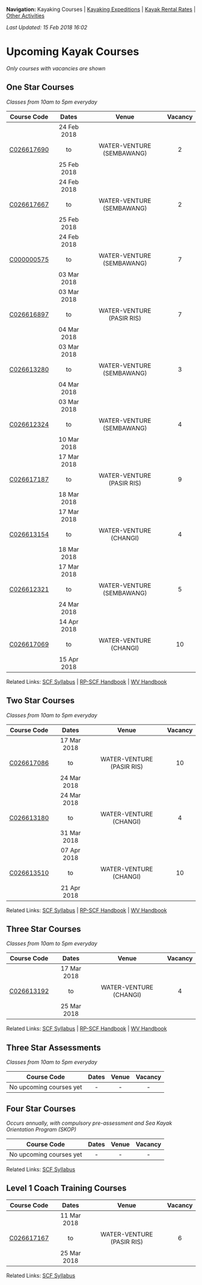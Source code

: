 **Navigation:** Kayaking Courses &#124; [Kayaking Expeditions](expedition) &#124; [Kayak Rental Rates](rental) &#124; [Other Activities](activity)

_Last Updated: 15 Feb 2018 16:02_
# Upcoming Kayak Courses
_Only courses with vacancies are shown_

## One Star Courses
_Classes from 10am to 5pm everyday_

Course Code | Dates | Venue | Vacancy 
:---: | :---: | :---: | :---: 
[C026617690](https://www.onepa.sg/class/details/c026617690)|24 Feb 2018<br/><br/>to<br/><br/>25 Feb 2018|WATER-VENTURE (SEMBAWANG)|2
[C026617667](https://www.onepa.sg/class/details/c026617667)|24 Feb 2018<br/><br/>to<br/><br/>25 Feb 2018|WATER-VENTURE (SEMBAWANG)|2
[C000000575](https://www.onepa.sg/class/details/c000000575)|24 Feb 2018<br/><br/>to<br/><br/>03 Mar 2018|WATER-VENTURE (SEMBAWANG)|7
[C026616897](https://www.onepa.sg/class/details/c026616897)|03 Mar 2018<br/><br/>to<br/><br/>04 Mar 2018|WATER-VENTURE (PASIR RIS)|7
[C026613280](https://www.onepa.sg/class/details/c026613280)|03 Mar 2018<br/><br/>to<br/><br/>04 Mar 2018|WATER-VENTURE (SEMBAWANG)|3
[C026612324](https://www.onepa.sg/class/details/c026612324)|03 Mar 2018<br/><br/>to<br/><br/>10 Mar 2018|WATER-VENTURE (SEMBAWANG)|4
[C026617187](https://www.onepa.sg/class/details/c026617187)|17 Mar 2018<br/><br/>to<br/><br/>18 Mar 2018|WATER-VENTURE (PASIR RIS)|9
[C026613154](https://www.onepa.sg/class/details/c026613154)|17 Mar 2018<br/><br/>to<br/><br/>18 Mar 2018|WATER-VENTURE (CHANGI)|4
[C026612321](https://www.onepa.sg/class/details/c026612321)|17 Mar 2018<br/><br/>to<br/><br/>24 Mar 2018|WATER-VENTURE (SEMBAWANG)|5
[C026617069](https://www.onepa.sg/class/details/c026617069)|14 Apr 2018<br/><br/>to<br/><br/>15 Apr 2018|WATER-VENTURE (CHANGI)|10

Related Links:
[SCF Syllabus](http://scf.org.sg/menu-parent-courses/menu-parent-recreation-kayaking/menu-parent-personal-stars-award/1-star-award/) &#124; [RP-SCF Handbook](http://scf.org.sg/RC6/hidden_content_scf/uploads/2014/11/RP-SCF-1-Star-Handbook.pdf) &#124; [WV Handbook](https://github.com/davidloke/Paddle-SG/raw/master/handbook/wv-1star-handbook.pdf)

## Two Star Courses
_Classes from 10am to 5pm everyday_

Course Code | Dates | Venue | Vacancy 
:---: | :---: | :---: | :---: 
[C026617086](https://www.onepa.sg/class/details/c026617086)|17 Mar 2018<br/><br/>to<br/><br/>24 Mar 2018|WATER-VENTURE (PASIR RIS)|10
[C026613180](https://www.onepa.sg/class/details/c026613180)|24 Mar 2018<br/><br/>to<br/><br/>31 Mar 2018|WATER-VENTURE (CHANGI)|4
[C026613510](https://www.onepa.sg/class/details/c026613510)|07 Apr 2018<br/><br/>to<br/><br/>21 Apr 2018|WATER-VENTURE (CHANGI)|10

Related Links:
[SCF Syllabus](http://scf.org.sg/menu-parent-courses/menu-parent-recreation-kayaking/menu-parent-personal-stars-award/2-star-award/) &#124; [RP-SCF Handbook](http://scf.org.sg/RC6/hidden_content_scf/uploads/2014/11/RP-SCF-2-Star-Handbook.pdf) &#124; [WV Handbook](https://github.com/davidloke/Paddle-SG/raw/master/handbook/wv-2star-handbook.pdf)

## Three Star Courses
_Classes from 10am to 5pm everyday_

Course Code | Dates | Venue | Vacancy 
:---: | :---: | :---: | :---: 
[C026613192](https://www.onepa.sg/class/details/c026613192)|17 Mar 2018<br/><br/>to<br/><br/>25 Mar 2018|WATER-VENTURE (CHANGI)|4

Related Links:
[SCF Syllabus](http://scf.org.sg/menu-parent-courses/menu-parent-recreation-kayaking/menu-parent-personal-stars-award/3-star-award/) &#124; [RP-SCF Handbook](http://scf.org.sg/RC6/hidden_content_scf/uploads/2014/11/RP-SCF-3-Star-Handbook.pdf) &#124; [WV Handbook](https://github.com/davidloke/Paddle-SG/raw/master/handbook/wv-3star-handbook.pdf)

## Three Star Assessments
_Classes from 10am to 5pm everyday_

Course Code | Dates | Venue | Vacancy 
:---: | :---: | :---: | :---: 
No upcoming courses yet|-|-|-


## Four Star Courses
_Occurs annually, with compulsory pre-assessment and Sea Kayak Orientation Program (SKOP)_

Course Code | Dates | Venue | Vacancy 
:---: | :---: | :---: | :---: 
No upcoming courses yet|-|-|-

Related Links:
[SCF Syllabus](http://scf.org.sg/menu-parent-courses/menu-parent-recreation-kayaking/menu-parent-personal-stars-award/4-star-award-riversea/)

## Level 1 Coach Training Courses

Course Code | Dates | Venue | Vacancy 
:---: | :---: | :---: | :---: 
[C026617167](https://www.onepa.sg/class/details/c026617167)|11 Mar 2018<br/><br/>to<br/><br/>25 Mar 2018|WATER-VENTURE (PASIR RIS)|6

Related Links:
[SCF Syllabus](http://scf.org.sg/menu-parent-courses/menu-parent-coaching-course/menu-parent-recreational/coaching-level-1-r/)

